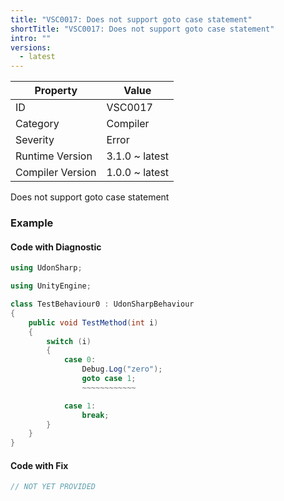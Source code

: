 ```yaml
---
title: "VSC0017: Does not support goto case statement"
shortTitle: "VSC0017: Does not support goto case statement"
intro: ""
versions:
  - latest
---
```


| Property         | Value          |
| ---------------- | -------------- |
| ID               | VSC0017        |
| Category         | Compiler       |
| Severity         | Error          |
| Runtime Version  | 3.1.0 ~ latest |
| Compiler Version | 1.0.0 ~ latest |

Does not support goto case statement

### Example

#### Code with Diagnostic

```csharp
using UdonSharp;

using UnityEngine;

class TestBehaviour0 : UdonSharpBehaviour
{
    public void TestMethod(int i)
    {
        switch (i)
        {
            case 0:
                Debug.Log("zero");
                goto case 1;
                ~~~~~~~~~~~~

            case 1:
                break;
        }
    }
}
```

#### Code with Fix

```csharp
// NOT YET PROVIDED
```
